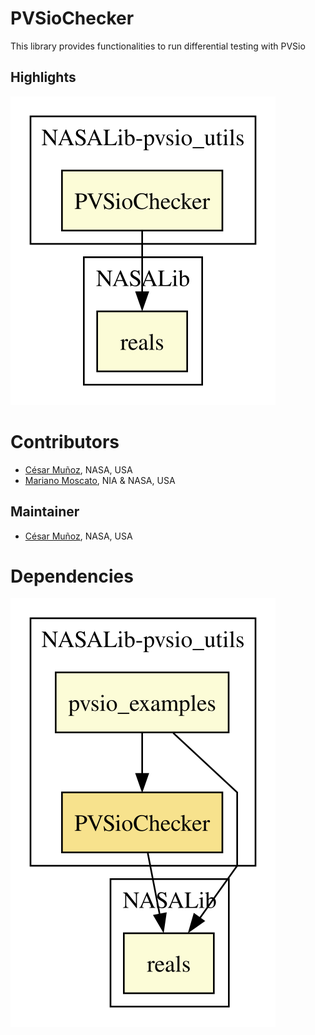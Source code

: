 # PVSioChecker

This library provides functionalities to run differential testing with PVSio

## Highlights

![dependency graph](./pvsio_utils-PVSioChecker-zoomed.svg "Dependency Graph")

# Contributors
* [César Muñoz](http://shemesh.larc.nasa.gov/people/cam), NASA, USA
* [Mariano Moscato](https://www.nianet.org/directory/research-staff/mariano-moscato/), NIA & NASA, USA

## Maintainer
* [César Muñoz](http://shemesh.larc.nasa.gov/people/cam), NASA, USA

# Dependencies
![dependency graph](./pvsio_utils-PVSioChecker.svg "Dependency Graph")
